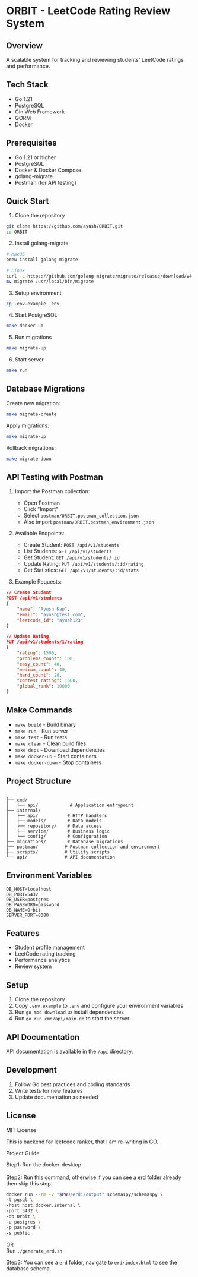 # ORBIT - LeetCode Rating Review System

## Overview
A scalable system for tracking and reviewing students' LeetCode ratings and performance.

## Tech Stack
- Go 1.21
- PostgreSQL
- Gin Web Framework
- GORM
- Docker

## Prerequisites
- Go 1.21 or higher
- PostgreSQL
- Docker & Docker Compose
- golang-migrate
- Postman (for API testing)

## Quick Start
1. Clone the repository
```bash
git clone https://github.com/ayush/ORBIT.git
cd ORBIT
```

2. Install golang-migrate
```bash
# MacOS
brew install golang-migrate

# Linux
curl -L https://github.com/golang-migrate/migrate/releases/download/v4.17.0/migrate.linux-amd64.tar.gz | tar xvz
mv migrate /usr/local/bin/migrate
```

3. Setup environment
```bash
cp .env.example .env
```

4. Start PostgreSQL
```bash
make docker-up
```

5. Run migrations
```bash
make migrate-up
```

6. Start server
```bash
make run
```

## Database Migrations
Create new migration:
```bash
make migrate-create
```

Apply migrations:
```bash
make migrate-up
```

Rollback migrations:
```bash
make migrate-down
```

## API Testing with Postman
1. Import the Postman collection:
   - Open Postman
   - Click "Import"
   - Select `postman/ORBIT.postman_collection.json`
   - Also import `postman/ORBIT.postman_environment.json`

2. Available Endpoints:
   - Create Student: `POST /api/v1/students`
   - List Students: `GET /api/v1/students`
   - Get Student: `GET /api/v1/students/:id`
   - Update Rating: `PUT /api/v1/students/:id/rating`
   - Get Statistics: `GET /api/v1/students/:id/stats`

3. Example Requests:
```json
// Create Student
POST /api/v1/students
{
    "name": "Ayush Kap",
    "email": "ayush@test.com",
    "leetcode_id": "ayush123"
}

// Update Rating
PUT /api/v1/students/1/rating
{
    "rating": 1500,
    "problems_count": 100,
    "easy_count": 40,
    "medium_count": 40,
    "hard_count": 20,
    "contest_rating": 1600,
    "global_rank": 10000
}
```

## Make Commands
- `make build` - Build binary
- `make run` - Run server
- `make test` - Run tests
- `make clean` - Clean build files
- `make deps` - Download dependencies
- `make docker-up` - Start containers
- `make docker-down` - Stop containers

## Project Structure
```
.
├── cmd/
│   └── api/            # Application entrypoint
├── internal/
│   ├── api/           # HTTP handlers
│   ├── models/        # Data models
│   ├── repository/    # Data access
│   ├── service/       # Business logic
│   └── config/        # Configuration
├── migrations/        # Database migrations
├── postman/          # Postman collection and environment
├── scripts/          # Utility scripts
└── api/              # API documentation
```

## Environment Variables
```
DB_HOST=localhost
DB_PORT=5432
DB_USER=postgres
DB_PASSWORD=password
DB_NAME=Orbit
SERVER_PORT=8080
```

## Features
- Student profile management
- LeetCode rating tracking
- Performance analytics
- Review system

## Setup
1. Clone the repository
2. Copy `.env.example` to `.env` and configure your environment variables
3. Run `go mod download` to install dependencies
4. Run `go run cmd/api/main.go` to start the server

## API Documentation
API documentation is available in the `/api` directory.

## Development
1. Follow Go best practices and coding standards
2. Write tests for new features
3. Update documentation as needed

## License
MIT License

This is backend for leetcode ranker, that I am re-writing in GO.

Project Guide

Step1: Run the docker-desktop<br>
<br>
Step2: Run this command, otherwise if you can see a erd folder already then skip this step.
```bash
docker run --rm -v "$PWD/erd:/output" schemaspy/schemaspy \
-t pgsql \
-host host.docker.internal \
-port 5432 \
-db Orbit \
-u postgres \
-p password \
-s public
```
OR<br>
Run ``./generate_erd.sh``

Step3: You can see a ``erd`` folder, navigate to ``erd/index.html`` to see the database schema.

